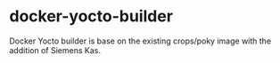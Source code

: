 # docker-yocto-builder
Docker Yocto builder is base on the existing crops/poky image with the addition of Siemens Kas.
